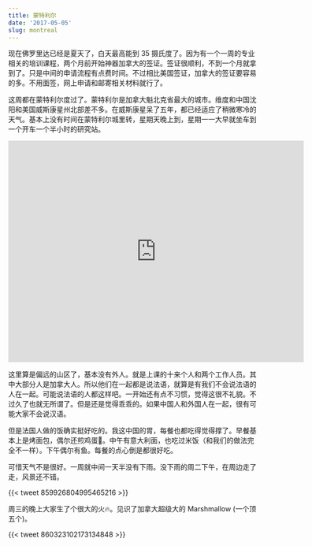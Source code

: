 ```yaml
---
title: 蒙特利尔
date: '2017-05-05'
slug: montreal
---
```


现在佛罗里达已经是夏天了，白天最高能到 35 摄氏度了。因为有一个一周的专业相关的培训课程，两个月前开始神器加拿大的签证。签证很顺利，不到一个月就拿到了。只是中间的申请流程有点费时间。不过相比美国签证，加拿大的签证要容易的多。不用面签，网上申请和邮寄相关材料就行了。

这周都在蒙特利尔度过了。蒙特利尔是加拿大魁北克省最大的城市。维度和中国沈阳和美国威斯康星州北部差不多。在威斯康星呆了五年，都已经适应了稍微寒冷的天气。基本上没有时间在蒙特利尔城里转，星期天晚上到，星期一一大早就坐车到一个开车一个半小时的研究站。

<iframe src="https://www.google.com/maps/embed?pb=!1m14!1m12!1m3!1d47218.265496906446!2d-74.01337963818193!3d45.97797414943719!2m3!1f0!2f0!3f0!3m2!1i1024!2i768!4f13.1!5e0!3m2!1sen!2sca!4v1493755397162" width="600" height="450" frameborder="0" style="border:0" allowfullscreen></iframe>

这里算是偏远的山区了，基本没有外人。就是上课的十来个人和两个工作人员。其中大部分人是加拿大人。所以他们在一起都是说法语，就算是有我们不会说法语的人在一起。可能说法语的人都这样吧。一开始还有点不习惯，觉得这很不礼貌。不过久了也就无所谓了。但是还是觉得乖乖的。如果中国人和外国人在一起，很有可能大家不会说汉语。

但是法国人做的饭确实挺好吃的。我这中国的胃，每餐也都吃得觉得撑了。早餐基本上是烤面包，偶尔还煎鸡蛋🍳。中午有意大利面，也吃过米饭（和我们的做法完全不一样）。下午偶尔有鱼。每餐的点心倒是都很好吃。

可惜天气不是很好。一周就中间一天半没有下雨。没下雨的周二下午，在周边走了走，风景还不错。

{{< tweet 859926804995465216 >}}

周三的晚上大家生了个很大的火🔥。见识了加拿大超级大的 Marshmallow (一个顶五个)。

{{< tweet 860323102173134848 >}}

